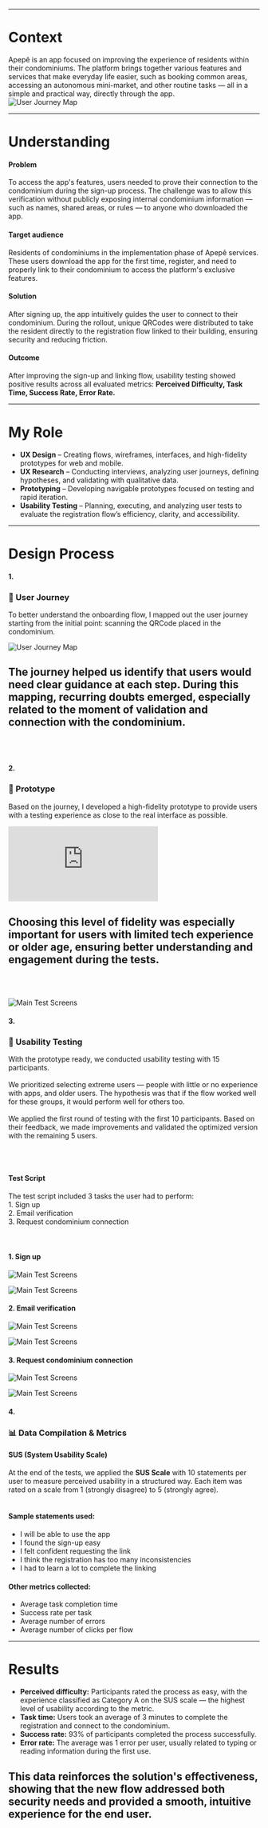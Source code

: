 ______________________________________
# Context

Apepê is an app focused on improving the experience of residents within their condominiums. The platform brings together various features and services that make everyday life easier, such as booking common areas, accessing an autonomous mini-market, and other routine tasks — all in a simple and practical way, directly through the app.  
![User Journey Map](/images/project-1/apepe_thumbnail.jpg)

_________________________________________
# Understanding  
<div class="prose max-w-4xl mx-auto">
  <div class="grid grid-cols-1 md:grid-cols-2 gap-8"> 
    <div>
      <h4>Problem</h4>
      <p>
        To access the app's features, users needed to prove their connection to the condominium during the sign-up process.  
        The challenge was to allow this verification without publicly exposing internal condominium information — such as names, shared areas, or rules — to anyone who downloaded the app.
      </p>
    </div>
    <div>
      <h4>Target audience</h4>
      <p>
        Residents of condominiums in the implementation phase of Apepê services.  
        These users download the app for the first time, register, and need to properly link to their condominium to access the platform's exclusive features.
      </p>
    </div>
    <div>
      <h4>Solution</h4>
          <p>
           After signing up, the app intuitively guides the user to connect to their condominium. During the rollout, unique QRCodes were distributed to take the resident directly to the registration flow linked to their building, ensuring security and reducing friction.
          </p>
    </div>
    <div>
      <h4>Outcome</h4>
        <p>
          After improving the sign-up and linking flow, usability testing showed positive results across all evaluated metrics: <strong>Perceived Difficulty, Task Time, Success Rate, Error Rate.</strong>
        </p>
  </div>
</div>

____________________________________________

# My Role

<div>
  <ul class="list-disc pl-6 text-gray-700 space-y-2">
    <li>
      <strong>UX Design</strong> – Creating flows, wireframes, interfaces, and high-fidelity prototypes for web and mobile.
    </li>
    <li>
      <strong>UX Research</strong> – Conducting interviews, analyzing user journeys, defining hypotheses, and validating with qualitative data.
    </li>
    <li>
      <strong>Prototyping</strong> – Developing navigable prototypes focused on testing and rapid iteration.
    </li>
    <li>
      <strong>Usability Testing</strong> – Planning, executing, and analyzing user tests to evaluate the registration flow’s efficiency, clarity, and accessibility.
    </li>
  </ul>
</div>

____________________________________

# Design Process

<h4>1.</h4>
<h3 class="text-lg font-semibold">🧭 User Journey</h3>

To better understand the onboarding flow, I mapped out the user journey starting from the initial point: scanning the QRCode placed in the condominium.

![User Journey Map](/images/project-1/userflow_condominium-conection.png)
## The journey helped us identify that users would need clear guidance at each step. During this mapping, recurring doubts emerged, especially related to the moment of validation and connection with the condominium.
<br><br>

<h4>2.</h4>
<h3 class="text-lg font-semibold">🧪 Prototype</h3>
<p class="text-gray-600 text-sm">
  Based on the journey, I developed a high-fidelity prototype to provide users with a testing experience as close to the real interface as possible.
</p>
<div class="aspect-video">
  <iframe
    src="https://player.vimeo.com/video/793933696?h=c6d9d6c0f5&autoplay=1&loop=1"
    class="w-full h-full"
    frameborder="0"
    allow="autoplay; fullscreen; picture-in-picture"
    allowfullscreen
    title="High-fidelity prototype demonstration">
  </iframe>
</div>

## Choosing this level of fidelity was especially important for users with limited tech experience or older age, ensuring better understanding and engagement during the tests.
<br><br>

![Main Test Screens](/images/project-1/main_screens.png)
<div>
  <div class="flex flex-col space-y-4">
    <h4>3.</h4>
    <h3 class="text-lg font-semibold">👥 Usability Testing</h3>
    <p class="text-gray-600 text-sm">
      With the prototype ready, we conducted usability testing with 15 participants. <br><br>
      We prioritized selecting extreme users — people with little or no experience with apps, and older users. The hypothesis was that if the flow worked well for these groups, it would perform well for others too.<br><br>
      We applied the first round of testing with the first 10 participants. Based on their feedback, we made improvements and validated the optimized version with the remaining 5 users.
    </p><br><br>
    <h4>Test Script</h4>
      The test script included 3 tasks the user had to perform:<br>
      1. Sign up<br>
      2. Email verification<br>
      3. Request condominium connection<br>
  </div><br><br>

  #### 1. Sign up
  ![Main Test Screens](/images/project-1/usability_test/1_sign_in_before.png)

  ![Main Test Screens](/images/project-1/usability_test/1_sign_in_after.png)
  #### 2. Email verification
  ![Main Test Screens](/images/project-1/usability_test/2_email_validation_before.png)

  ![Main Test Screens](/images/project-1/usability_test/2_email_validation_after.png)
  #### 3. Request condominium connection 
  ![Main Test Screens](/images/project-1/usability_test/3_condominium_conection_before.png)

  ![Main Test Screens](/images/project-1/usability_test/3_condominium_conection_after.png)
  <h4>4.</h4>
  <h3 class="text-lg font-semibold">📊 Data Compilation & Metrics</h3>
    <div class="grid grid-cols-1 md:grid-cols-3 gap-8">
      <div>
        <h4>SUS (System Usability Scale)</h4>
        At the end of the tests, we applied the <strong>SUS Scale</strong> with 10 statements per user to measure perceived usability in a structured way. Each item was rated on a scale from 1 (strongly disagree) to 5 (strongly agree).<br><br>
      </div>
      <div>
        <h4>Sample statements used:</h4>
        <ul class="list-disc pl-6 text-gray-700 space-y-2">
          <li>I will be able to use the app</li>
          <li>I found the sign-up easy</li>
          <li>I felt confident requesting the link</li>
          <li>I think the registration has too many inconsistencies</li>
          <li>I had to learn a lot to complete the linking</li>
        </ul>
      </div>
      <div>
        <h4>Other metrics collected:</h4>
        <ul class="list-disc pl-6 text-gray-700 space-y-2">
          <li>Average task completion time</li>
          <li>Success rate per task</li>
          <li>Average number of errors</li>
          <li>Average number of clicks per flow</li>
        </ul>
    </div>
</div>

___________________________________________
# Results
<ul class="list-disc pl-6 text-gray-700 space-y-2">
  <li>
    <strong>Perceived difficulty:</strong> Participants rated the process as easy, with the experience classified as Category A on the SUS scale — the highest level of usability according to the metric.
  </li>
  <li>
    <strong>Task time:</strong> Users took an average of 3 minutes to complete the registration and connect to the condominium.
  </li>
  <li>
    <strong>Success rate:</strong> 93% of participants completed the process successfully.
  </li>
  <li>
    <strong>Error rate:</strong> The average was 1 error per user, usually related to typing or reading information during the first use.
  </li>
</ul>

## This data reinforces the solution's effectiveness, showing that the new flow addressed both security needs and provided a smooth, intuitive experience for the end user.
